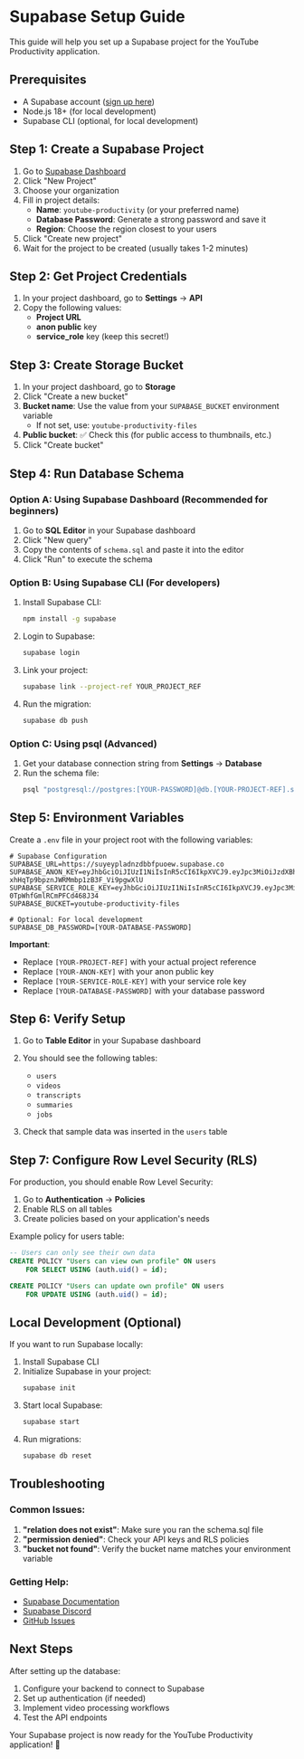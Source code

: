 # Supabase Setup Guide

This guide will help you set up a Supabase project for the YouTube Productivity application.

## Prerequisites

- A Supabase account ([sign up here](https://supabase.com))
- Node.js 18+ (for local development)
- Supabase CLI (optional, for local development)

## Step 1: Create a Supabase Project

1. Go to [Supabase Dashboard](https://app.supabase.com)
2. Click "New Project"
3. Choose your organization
4. Fill in project details:
   - **Name**: `youtube-productivity` (or your preferred name)
   - **Database Password**: Generate a strong password and save it
   - **Region**: Choose the region closest to your users
5. Click "Create new project"
6. Wait for the project to be created (usually takes 1-2 minutes)

## Step 2: Get Project Credentials

1. In your project dashboard, go to **Settings** → **API**
2. Copy the following values:
   - **Project URL**
   - **anon public** key
   - **service_role** key (keep this secret!)

## Step 3: Create Storage Bucket

1. In your project dashboard, go to **Storage**
2. Click "Create a new bucket"
3. **Bucket name**: Use the value from your `SUPABASE_BUCKET` environment variable
   - If not set, use: `youtube-productivity-files`
4. **Public bucket**: ✅ Check this (for public access to thumbnails, etc.)
5. Click "Create bucket"

## Step 4: Run Database Schema

### Option A: Using Supabase Dashboard (Recommended for beginners)

1. Go to **SQL Editor** in your Supabase dashboard
2. Click "New query"
3. Copy the contents of `schema.sql` and paste it into the editor
4. Click "Run" to execute the schema

### Option B: Using Supabase CLI (For developers)

1. Install Supabase CLI:
   ```bash
   npm install -g supabase
   ```

2. Login to Supabase:
   ```bash
   supabase login
   ```

3. Link your project:
   ```bash
   supabase link --project-ref YOUR_PROJECT_REF
   ```

4. Run the migration:
   ```bash
   supabase db push
   ```

### Option C: Using psql (Advanced)

1. Get your database connection string from **Settings** → **Database**
2. Run the schema file:
   ```bash
   psql "postgresql://postgres:[YOUR-PASSWORD]@db.[YOUR-PROJECT-REF].supabase.co:5432/postgres" -f schema.sql
   ```

## Step 5: Environment Variables

Create a `.env` file in your project root with the following variables:

```env
# Supabase Configuration
SUPABASE_URL=https://suyeypladnzdbbfpuoew.supabase.co
SUPABASE_ANON_KEY=eyJhbGciOiJIUzI1NiIsInR5cCI6IkpXVCJ9.eyJpc3MiOiJzdXBhYmFzZSIsInJlZiI6InN1eWV5cGxhZG56ZGJiZnB1b2V3Iiwicm9sZSI6ImFub24iLCJpYXQiOjE3NTcyMjI1MjMsImV4cCI6MjA3Mjc5ODUyM30.NSj4ykYyk-xhHqTp9bpznJWRMmbp1zB3F_Vi9pgwXlU
SUPABASE_SERVICE_ROLE_KEY=eyJhbGciOiJIUzI1NiIsInR5cCI6IkpXVCJ9.eyJpc3MiOiJzdXBhYmFzZSIsInJlZiI6InN1eWV5cGxhZG56ZGJiZnB1b2V3Iiwicm9sZSI6InNlcnZpY2Vfcm9sZSIsImlhdCI6MTc1NzIyMjUyMywiZXhwIjoyMDcyNzk4NTIzfQ.OoVLUdVYcXdELOBQHsoo-0TpWhfGmlRCmPFCd468J34
SUPABASE_BUCKET=youtube-productivity-files

# Optional: For local development
SUPABASE_DB_PASSWORD=[YOUR-DATABASE-PASSWORD]
```

**Important**: 
- Replace `[YOUR-PROJECT-REF]` with your actual project reference
- Replace `[YOUR-ANON-KEY]` with your anon public key
- Replace `[YOUR-SERVICE-ROLE-KEY]` with your service role key
- Replace `[YOUR-DATABASE-PASSWORD]` with your database password

## Step 6: Verify Setup

1. Go to **Table Editor** in your Supabase dashboard
2. You should see the following tables:
   - `users`
   - `videos`
   - `transcripts`
   - `summaries`
   - `jobs`

3. Check that sample data was inserted in the `users` table

## Step 7: Configure Row Level Security (RLS)

For production, you should enable Row Level Security:

1. Go to **Authentication** → **Policies**
2. Enable RLS on all tables
3. Create policies based on your application's needs

Example policy for users table:
```sql
-- Users can only see their own data
CREATE POLICY "Users can view own profile" ON users
    FOR SELECT USING (auth.uid() = id);

CREATE POLICY "Users can update own profile" ON users
    FOR UPDATE USING (auth.uid() = id);
```

## Local Development (Optional)

If you want to run Supabase locally:

1. Install Supabase CLI
2. Initialize Supabase in your project:
   ```bash
   supabase init
   ```
3. Start local Supabase:
   ```bash
   supabase start
   ```
4. Run migrations:
   ```bash
   supabase db reset
   ```

## Troubleshooting

### Common Issues:

1. **"relation does not exist"**: Make sure you ran the schema.sql file
2. **"permission denied"**: Check your API keys and RLS policies
3. **"bucket not found"**: Verify the bucket name matches your environment variable

### Getting Help:

- [Supabase Documentation](https://supabase.com/docs)
- [Supabase Discord](https://discord.supabase.com)
- [GitHub Issues](https://github.com/supabase/supabase/issues)

## Next Steps

After setting up the database:

1. Configure your backend to connect to Supabase
2. Set up authentication (if needed)
3. Implement video processing workflows
4. Test the API endpoints

Your Supabase project is now ready for the YouTube Productivity application! 🚀
